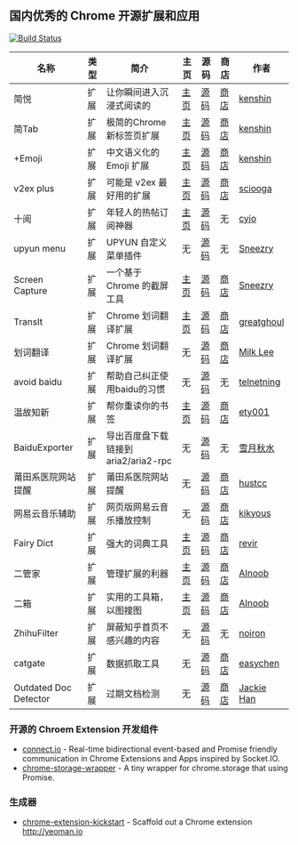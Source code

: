 ## 国内优秀的 Chrome 开源扩展和应用

[![Build Status](https://api.travis-ci.org/GDG-Xian/OpenSourceChromeApps-CN.svg)](https://travis-ci.org/GDG-Xian/OpenSourceChromeApps-CN)

名称 | 类型 | 简介 | 主页 | 源码 | 商店 | 作者
---- | ---- | ---- | ---- | ---- | ---- | ----
简悦 | 扩展 | 让你瞬间进入沉浸式阅读的 | [主页](http://ksria.com/simpread) | [源码](https://github.com/kenshin/simpread) | [商店](https://chrome.google.com/webstore/detail/%E7%AE%80%E6%82%A6-simpread/ijllcpnolfcooahcekpamkbidhejabll) | [kenshin]
简Tab | 扩展 | 极简的Chrome新标签页扩展 | [主页](http://ksria.com/simptab) | [源码](https://github.com/kenshin/simptab) | [商店](https://chrome.google.com/webstore/detail/simptab-new-tab/kbgmbmkhepchmmcnbdbclpkpegbgikjc?hl=zh-CN) | [kenshin]
+Emoji | 扩展 | 中文语义化的 Emoji 扩展 | [主页](http://ksria.com/emoji) | [源码](https://github.com/kenshin/emoji) | [商店](https://chrome.google.com/webstore/detail/+emoji/kieghamlkoahkbimidmahcjpikacoclm) | [kenshin]
v2ex plus | 扩展 | 可能是 v2ex 最好用的扩展 | [主页](http://www.v2ex.com/t/198074) | [源码](https://github.com/sciooga/v2ex-plus) | [商店](https://chrome.google.com/webstore/detail/v2ex-plus/daeclijmnojoemooblcbfeeceopnkolo) | [sciooga]
十阅 | 扩展 | 年轻人的热帖订阅神器 | [主页](https://v2ex.com/t/227208) | [源码](https://github.com/cyio/ReadX) | 无 | [cyio]
upyun menu | 扩展 | UPYUN 自定义菜单插件 | 无 | [源码](https://github.com/Sneezry/upyun-custom-menu-plugin) | 无 | [Sneezry]
Screen Capture | 扩展 | 一个基于 Chrome 的截屏工具 | [主页](https://v2ex.com/t/236471) | [源码](https://github.com/Sneezry/Screen-Capture) | [商店](https://chrome.google.com/webstore/detail/screen-capture/fkmlhmfcignnfagdkfbdmfgidliknkhh) | [Sneezry]
TransIt | 扩展 | Chrome 划词翻译扩展 | [主页](http://gdgxian.org/crx-transit/) | [源码](https://github.com/GDG-Xian/crx-transit) | [商店](https://chrome.google.com/webstore/detail/transit/pfjipfdmbpbkcadkdpmacdcefoohagdc) | [greatghoul]
划词翻译 | 扩展 | Chrome 划词翻译扩展 | 无 | [源码](https://github.com/lmk123/crx-selection-translate) | [商店](https://chrome.google.com/webstore/detail/%E5%88%92%E8%AF%8D%E7%BF%BB%E8%AF%91/ikhdkkncnoglghljlkmcimlnlhkeamad) | [Milk Lee]
avoid baidu | 扩展 | 帮助自己纠正使用baidu的习惯 | 无 | [源码](https://github.com/telnetning/avoid_baidu) | 无 | [telnetning]
温故知新 | 扩展 | 帮你重读你的书签 | [主页](http://bm.to0l.cn/) | [源码](https://github.com/ety001/bookmark-extension) | [商店](https://chrome.google.com/webstore/detail/review-bookmarks/oacajkekkegmjcnccaeijghfodogjnom) | [ety001]
BaiduExporter | 扩展 | 导出百度盘下载链接到 aria2/aria2-rpc | 无 | [源码](https://github.com/acgotaku/BaiduExporter) | 无 | [雪月秋水]
莆田系医院网站提醒 | 扩展 | 莆田系医院网站提醒 | 无 | [源码](https://github.com/hustcc/PTHospital.chrome) | [商店](https://chrome.google.com/webstore/detail/%E8%8E%86%E7%94%B0%E7%B3%BB%E5%8C%BB%E9%99%A2%E7%BD%91%E7%AB%99%E6%8F%90%E9%86%92/pihadmdiehanenijehoohjnpiaofmmng) | [hustcc]
网易云音乐辅助 | 扩展 | 网页版网易云音乐播放控制 | 无 | [源码](https://github.com/kikyous/music.163.com) | [商店](https://chrome.google.com/webstore/detail/%E7%BD%91%E6%98%93%E4%BA%91%E9%9F%B3%E4%B9%90%E8%BE%85%E5%8A%A9/dmidlfboljckpijkmbmolidjimmfelho?hl=zh-CN) | [kikyous]
Fairy Dict | 扩展 | 强大的词典工具 | [主页](https://www.v2ex.com/t/312105) | [源码](https://chrome.google.com/webstore/detail/fairydict/gpdpcfgfmgkmljmhhnedefdaadgehaah) | [商店](https://chrome.google.com/webstore/detail/fairydict/gpdpcfgfmgkmljmhhnedefdaadgehaah) | [revir]
二管家 | 扩展 | 管理扩展的利器 | [主页](https://ainoob.com/project/nooboss) | [源码](https://github.com/AInoob/NooBoss) | [商店](https://chrome.google.com/webstore/detail/nooboss/aajodjghehmlpahhboidcpfjcncmcklf) | [AInoob]
二箱 | 扩展 | 实用的工具箱，以图搜图 | [主页](https://ainoob.com/project/noobox) | [源码](https://github.com/AInoob/NooBox) | [商店](https://chrome.google.com/webstore/detail/noobox/kidibbfcblfbbafhnlanccjjdehoahep) | [AInoob]
ZhihuFilter | 扩展 | 屏蔽知乎首页不感兴趣的内容 | 无 | [源码](https://github.com/noiron/ZhihuFilter) | 无 | [noiron]
catgate | 扩展 | 数据抓取工具 | 无 | [源码](https://github.com/easychen/catgate) | [商店](https://chrome.google.com/webstore/detail/catgate/nncgefdjnpnipajdfnindaiockdadpab) | [easychen]
Outdated Doc Detector | 扩展 | 过期文档检测 | 无 | [源码](https://github.com/hanguokai/Outdated-Doc-Detector) | [商店](https://chrome.google.com/webstore/detail/outdated-doc-detector/enmpooegjbnbhifdpapjknlbjefnlnja/related) | [Jackie Han]

### 开源的 Chroem Extension 开发组件

 * [connect.io](https://github.com/lmk123/connect.io) - Real-time bidirectional event-based and Promise friendly communication in Chrome Extensions and Apps inspired by Socket.IO.
 * [chrome-storage-wrapper](https://github.com/lmk123/chrome-storage-wrapper) - A tiny wrapper for chrome.storage that using Promise.

### 生成器

* [chrome-extension-kickstart](https://github.com/HaNdTriX/generator-chrome-extension-kickstart) - Scaffold out a Chrome extension http://yeoman.io

[sciooga]: https://github.com/sciooga
[cyio]: https://github.com/cyio
[Sneezry]: https://github.com/Sneezry
[greatghoul]: https://github.com/greatghoul
[Milk Lee]: http://www.limingkai.cn/
[kenshin]: https://github.com/Kenshin
[telnetning]: https://github.com/telnetning
[ety001]: https://github.com/ety001
[雪月秋水]: https://github.com/acgotaku
[hustcc]: https://github.com/hustcc
[kikyous]: https://github.com/kikyous
[revir]: https://github.com/revir
[AInoob]: https://github.com/AInoob
[noiron]: https://github.com/noiron/ZhihuFilter
[easychen]: https://github.com/easychen
[Jackie Han]: https://github.com/hanguokai
